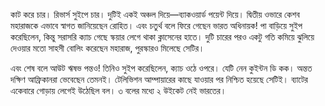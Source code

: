 কাট করে চার। রিভার্স সুইপে চার। দুটিই একই অঞ্চল দিয়ে—ব্যাকওয়ার্ড পয়েন্ট দিয়ে। দ্বিতীয় ওভারে কেশব মহারাজকে এভাবে স্বাগত জানিয়েছেন রোহিত। এবং চতুর্থ বলে ফিরে গেছেন ভারত অধিনায়ক! পা বাড়িয়ে সুইপ করেছিলেন, কিন্তু সরাসরি ক্যাচ গেছে স্কয়ার লেগে থাকা ক্লাসেনের হাতে। দুটি চারের পরও একটু গতি কমিয়ে ঝুলিয়ে দেওয়ার মতো সাহসী বোলিং করেছেন মহারাজ, পুরস্কারও মিলেছে সেটির।

এবং শেষ বলে আউট ঋষভ পন্তও! তিনিও সুইপ করেছিলেন, ক্যাচ ওঠে ওপরে। যেটি নেন কুইন্টন ডি কক। অন্তত দক্ষিণ আফ্রিকানরা ভেবেছেন তেমনই। টেলিভিশন আম্পায়ারের কাছে যাওয়ার পর নিশ্চিত হয়েছে সেটিই। ব্যাটের একেবারে গোড়ায় লেগেই উঠেছিল বল। ৩ বলের মধ্যে ২ উইকেট নেই ভারতের।
